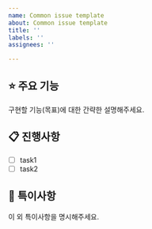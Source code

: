 ```yaml
---
name: Common issue template
about: Common issue template
title: ''
labels: ''
assignees: ''

---
```


## ⭐ 주요 기능

구현할 기능(목표)에 대한 간략한 설명해주세요.

## 📋 진행사항
- [ ] task1
- [ ] task2

## 🚨 특이사항

이 외 특이사항을 명시해주세요.
